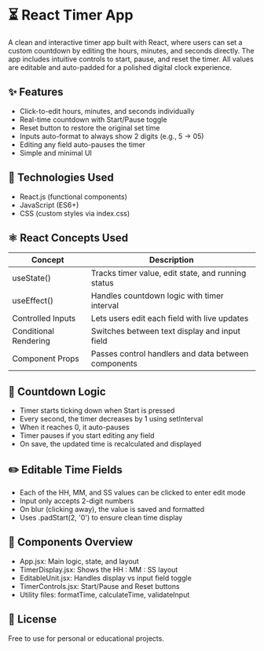 # ⏳ React Timer App

A clean and interactive timer app built with React, where users can set a custom countdown by editing the hours, minutes, and seconds directly. The app includes intuitive controls to start, pause, and reset the timer. All values are editable and auto-padded for a polished digital clock experience.

## ✨ Features

- Click-to-edit hours, minutes, and seconds individually
- Real-time countdown with Start/Pause toggle
- Reset button to restore the original set time
- Inputs auto-format to always show 2 digits (e.g., 5 → 05)
- Editing any field auto-pauses the timer
- Simple and minimal UI

## 🧰 Technologies Used

- React.js (functional components)
- JavaScript (ES6+)
- CSS (custom styles via index.css)

## ⚛️ React Concepts Used

| Concept              | Description                                               |
|----------------------|-----------------------------------------------------------|
| useState()           | Tracks timer value, edit state, and running status        |
| useEffect()          | Handles countdown logic with timer interval               |
| Controlled Inputs    | Lets users edit each field with live updates              |
| Conditional Rendering| Switches between text display and input field             |
| Component Props      | Passes control handlers and data between components       |

## 🔄 Countdown Logic

- Timer starts ticking down when Start is pressed
- Every second, the timer decreases by 1 using setInterval
- When it reaches 0, it auto-pauses
- Timer pauses if you start editing any field
- On save, the updated time is recalculated and displayed

## ✏️ Editable Time Fields

- Each of the HH, MM, and SS values can be clicked to enter edit mode
- Input only accepts 2-digit numbers
- On blur (clicking away), the value is saved and formatted
- Uses .padStart(2, '0') to ensure clean time display

## 🧩 Components Overview

- App.jsx: Main logic, state, and layout
- TimerDisplay.jsx: Shows the HH : MM : SS layout
- EditableUnit.jsx: Handles display vs input field toggle
- TimerControls.jsx: Start/Pause and Reset buttons
- Utility files: formatTime, calculateTime, validateInput

## 📄 License

Free to use for personal or educational projects.

